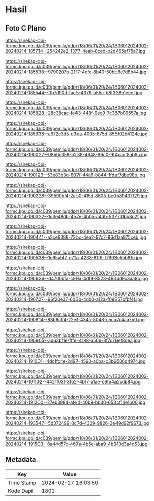 # Hasil

## Foto C Plano

https://sirekap-obj-formc.kpu.go.id/c039/pemilu/pdpr/18/06/01/20/24/1806012024002-20240214-185714--254242e2-1377-4eab-8ced-b2d495af75a7.jpg

https://sirekap-obj-formc.kpu.go.id/c039/pemilu/pdpr/18/06/01/20/24/1806012024002-20240214-185538--9790207b-21f7-4efe-8b40-50bb6e7d8b44.jpg

https://sirekap-obj-formc.kpu.go.id/c039/pemilu/pdpr/18/06/01/20/24/1806012024002-20240214-185544--ffb7d90d-fac5-4376-b55c-b8f338b1eeef.jpg

https://sirekap-obj-formc.kpu.go.id/c039/pemilu/pdpr/18/06/01/20/24/1806012024002-20240214-185828--28c38cac-fe43-448f-9ec9-7c367b09557a.jpg

https://sirekap-obj-formc.kpu.go.id/c039/pemilu/pdpr/18/06/01/20/24/1806012024002-20240214-185938--a972e3d5-d3ea-4005-875d-855f02b4124c.jpg

https://sirekap-obj-formc.kpu.go.id/c039/pemilu/pdpr/18/06/01/20/24/1806012024002-20240214-190027--0850c358-5238-4648-96c0-9f4cacf8ab8a.jpg

https://sirekap-obj-formc.kpu.go.id/c039/pemilu/pdpr/18/06/01/20/24/1806012024002-20240214-190123--53e83b3d-607f-44a6-b844-1fdaf7dbe98b.jpg

https://sirekap-obj-formc.kpu.go.id/c039/pemilu/pdpr/18/06/01/20/24/1806012024002-20240214-190228--39590bf4-2ab0-415d-8605-be0b89437f29.jpg

https://sirekap-obj-formc.kpu.go.id/c039/pemilu/pdpr/18/06/01/20/24/1806012024002-20240214-190322--1c3e48db-4e7e-4b05-a4db-5377d1bb8c2f.jpg

https://sirekap-obj-formc.kpu.go.id/c039/pemilu/pdpr/18/06/01/20/24/1806012024002-20240214-190441--a2ce9388-72bc-4ea2-97c7-86d1aa975ceb.jpg

https://sirekap-obj-formc.kpu.go.id/c039/pemilu/pdpr/18/06/01/20/24/1806012024002-20240214-190538--1c65abf7-e71a-4233-81f6-f7993e5bb81e.jpg

https://sirekap-obj-formc.kpu.go.id/c039/pemilu/pdpr/18/06/01/20/24/1806012024002-20240214-190636--d4700bfa-c99a-4df9-8523-493dd9c3aa8b.jpg

https://sirekap-obj-formc.kpu.go.id/c039/pemilu/pdpr/18/06/01/20/24/1806012024002-20240214-190727--96f20e37-6d3b-4db0-a12a-f0e257bfbf4f.jpg

https://sirekap-obj-formc.kpu.go.id/c039/pemilu/pdpr/18/06/01/20/24/1806012024002-20240214-190814--88b6cff4-22ef-434c-8048-c5ca7c4aa7b0.jpg

https://sirekap-obj-formc.kpu.go.id/c039/pemilu/pdpr/18/06/01/20/24/1806012024002-20240214-190905--ad63bf1e-fffe-4188-a506-3f7c76ef8dea.jpg

https://sirekap-obj-formc.kpu.go.id/c039/pemilu/pdpr/18/06/01/20/24/1806012024002-20240214-191001--4dc1fc4e-2d97-4590-a0ba-c3b6506d4974.jpg

https://sirekap-obj-formc.kpu.go.id/c039/pemilu/pdpr/18/06/01/20/24/1806012024002-20240214-191102--4421f03f-3fb2-4b17-a1ae-c6fe4a2cdb84.jpg

https://sirekap-obj-formc.kpu.go.id/c039/pemilu/pdpr/18/06/01/20/24/1806012024002-20240214-191200--27eb3984-afe4-40b9-bb30-653cf14e1b00.jpg

https://sirekap-obj-formc.kpu.go.id/c039/pemilu/pdpr/18/06/01/20/24/1806012024002-20240214-193547--5d372499-8c7d-4309-9826-3e49d92f9673.jpg

https://sirekap-obj-formc.kpu.go.id/c039/pemilu/pdpr/18/06/01/20/24/1806012024002-20240214-191503--8a44d57c-467a-4b5e-aba9-4b310d3a4d53.jpg


## Metadata

| Key        | Value               |
| ---------- | ------------------- |
| Time Stamp | 2024-02-27 16:03:50 |
| Kode Dapil | 1801                |



